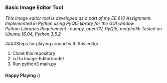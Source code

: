 ### Basic Image Editor Tool ###

*This image editor tool is developed as a part of my EE 610 Assignment. Implemented in Python using PyQt5 library for the GUI window* <br>
*Python Libraries Requirement : numpy, openCV, PyQt5, matplotlib*
*Tested on Ubuntu 16.04, Python 3.5.2*

####Steps for playing around with this editor
1. Clone this repository <br>
2. cd to Image-Editor/code/ <br>
3. Run python3 main.py <br>

#### Happy Playing :)
